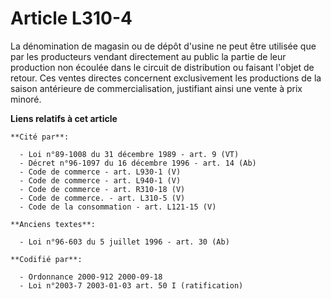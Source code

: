 # Article L310-4

La dénomination de magasin ou de dépôt d'usine ne peut être utilisée que par les producteurs vendant directement au public la
partie de leur production non écoulée dans le circuit de distribution ou faisant l'objet de retour. Ces ventes directes
concernent exclusivement les productions de la saison antérieure de commercialisation, justifiant ainsi une vente à prix
minoré.

**Liens relatifs à cet article**

	**Cité par**:

	  - Loi n°89-1008 du 31 décembre 1989 - art. 9 (VT)
	  - Décret n°96-1097 du 16 décembre 1996 - art. 14 (Ab)
	  - Code de commerce - art. L930-1 (V)
	  - Code de commerce - art. L940-1 (V)
	  - Code de commerce - art. R310-18 (V)
	  - Code de commerce. - art. L310-5 (V)
	  - Code de la consommation - art. L121-15 (V)

	**Anciens textes**:

	  - Loi n°96-603 du 5 juillet 1996 - art. 30 (Ab)

	**Codifié par**:

	  - Ordonnance 2000-912 2000-09-18
	  - Loi n°2003-7 2003-01-03 art. 50 I (ratification)
